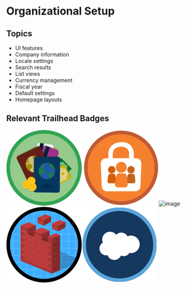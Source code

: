 # Organizational Setup

## Topics

* UI features
* Company information
* Locale settings
* Search results
* List views
* Currency management
* Fiscal year
* Default settings
* Homepage layouts

## Relevant Trailhead Badges

![image](images/1/badge1.png) ![image](images/1/badge2.png)![image](images/1/badge3)![image](images/1/badge4.png)![image](images/1/badge5.png)
